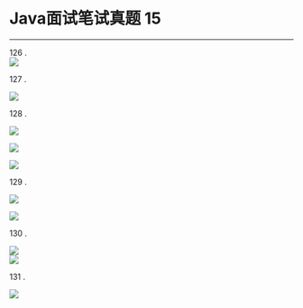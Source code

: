 # Java面试笔试真题 15
<hr>    
    
126 .  
![](https://i.imgur.com/TdOwek8.jpg)   
   
127 .   
  
![](https://i.imgur.com/Xci3FlM.jpg)    
   
128 .  
  
![](https://i.imgur.com/bGW2CA2.jpg)
   
![](https://i.imgur.com/K5smAcZ.jpg)   
   
![](https://i.imgur.com/Kj7WtvY.jpg)   
   
129 .    
  
![](https://i.imgur.com/uB17edT.jpg)   
   
![](https://i.imgur.com/tR9R3Wr.jpg)   
   
130 .  
  
![](https://i.imgur.com/ZdAFXb0.jpg)    
![](https://i.imgur.com/eScZgxp.jpg)    
   
131 .  
  
![](https://i.imgur.com/rZIoOQi.jpg)